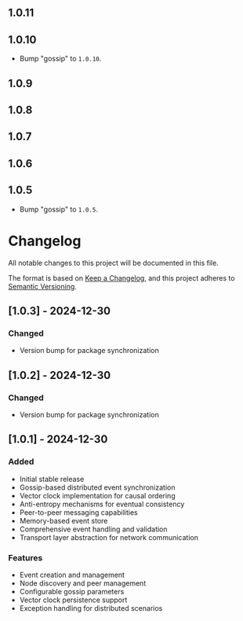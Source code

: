 ## 1.0.11

## 1.0.10

 - Bump "gossip" to `1.0.10`.

## 1.0.9

## 1.0.8

## 1.0.7

## 1.0.6

## 1.0.5

 - Bump "gossip" to `1.0.5`.

# Changelog

All notable changes to this project will be documented in this file.

The format is based on [Keep a Changelog](https://keepachangelog.com/en/1.0.0/),
and this project adheres to [Semantic Versioning](https://semver.org/spec/v2.0.0.html).

## [1.0.3] - 2024-12-30

### Changed
- Version bump for package synchronization

## [1.0.2] - 2024-12-30

### Changed
- Version bump for package synchronization

## [1.0.1] - 2024-12-30

### Added
- Initial stable release
- Gossip-based distributed event synchronization
- Vector clock implementation for causal ordering
- Anti-entropy mechanisms for eventual consistency
- Peer-to-peer messaging capabilities
- Memory-based event store
- Comprehensive event handling and validation
- Transport layer abstraction for network communication

### Features
- Event creation and management
- Node discovery and peer management  
- Configurable gossip parameters
- Vector clock persistence support
- Exception handling for distributed scenarios